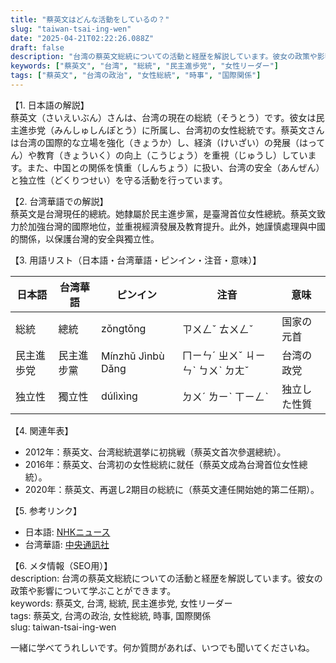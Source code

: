 ```yaml
---
title: "蔡英文はどんな活動をしているの？"
slug: "taiwan-tsai-ing-wen"
date: "2025-04-21T02:22:26.088Z"
draft: false
description: "台湾の蔡英文総統についての活動と経歴を解説しています。彼女の政策や影響について学ぶことができます。"
keywords: ["蔡英文", "台湾", "総統", "民主進歩党", "女性リーダー"]
tags: ["蔡英文", "台湾の政治", "女性総統", "時事", "国際関係"]
---
```


【1. 日本語の解説】  
蔡英文（さいえいぶん）さんは、台湾の現在の総統（そうとう）です。彼女は民主進歩党（みんしゅしんぽとう）に所属し、台湾初の女性総統です。蔡英文さんは台湾の国際的な立場を強化（きょうか）し、経済（けいざい）の発展（はってん）や教育（きょういく）の向上（こうじょう）を重視（じゅうし）しています。また、中国との関係を慎重（しんちょう）に扱い、台湾の安全（あんぜん）と独立性（どくりつせい）を守る活動を行っています。

【2. 台湾華語での解説】  
蔡英文是台灣現任的總統。她隸屬於民主進步黨，是臺灣首位女性總統。蔡英文致力於加強台灣的國際地位，並重視經濟發展及教育提升。此外，她謹慎處理與中國的關係，以保護台灣的安全與獨立性。

【3. 用語リスト（日本語・台湾華語・ピンイン・注音・意味）】  

| 日本語   | 台湾華語   | ピンイン   | 注音     | 意味             |
|----------|------------|------------|---------|------------------|
| 総統     | 總統      | zǒngtǒng   | ㄗㄨㄥˇ ㄊㄨㄥˇ | 国家の元首        |
| 民主進歩党 | 民主進步黨 | Mínzhǔ Jìnbù Dǎng | ㄇㄧㄣˊ ㄓㄨˇ ㄐㄧㄣˋ ㄅㄨˋ ㄉㄤˇ | 台湾の政党      |
| 独立性   | 獨立性    | dúlìxìng   | ㄉㄨˊ ㄌㄧˋ ㄒㄧㄥˋ | 独立した性質    |

【4. 関連年表】  
- 2012年：蔡英文、台湾総統選挙に初挑戦（蔡英文首次參選總統）。  
- 2016年：蔡英文、台湾初の女性総統に就任（蔡英文成為台灣首位女性總統）。  
- 2020年：蔡英文、再選し2期目の総統に（蔡英文連任開始她的第二任期）。  

【5. 参考リンク】  
- 日本語: [NHKニュース](https://www3.nhk.or.jp/news/)  
- 台湾華語: [中央通訊社](https://www.cna.com.tw/)  

【6. メタ情報（SEO用）】  
description: 台湾の蔡英文総統についての活動と経歴を解説しています。彼女の政策や影響について学ぶことができます。  
keywords: 蔡英文, 台湾, 総統, 民主進歩党, 女性リーダー  
tags: 蔡英文, 台湾の政治, 女性総統, 時事, 国際関係  
slug: taiwan-tsai-ing-wen

一緒に学べてうれしいです。何か質問があれば、いつでも聞いてくださいね。